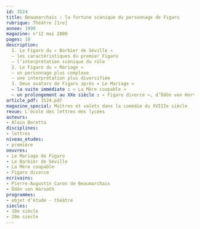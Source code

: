 ```yaml
---
id: 3524
title: Beaumarchais : la fortune scénique du personnage de Figaro
rubrique: Théâtre [1re]
annee: 1999
magazine: n°12 mai 2000
pages: 18
description: 
  1. Le Figaro du « Barbier de Séville »
  – les caractéristiques du premier Figaro
  – l’interprétation scénique du rôle
  2. Le Figaro du « Mariage »
  – un personnage plus complexe
  – une interprétation plus diversifiée
  3. Deux avatars de Figaro après « Le Mariage »
  – la suite immédiate : « La Mère coupable »
  – un prolongement au XXe siècle : « Figaro divorce », d’Ödön von Horvath
article_pdf: 3524.pdf
magazine_special: Maîtres et valets dans la comédie du XVIIIe siècle
revue: L’école des lettres des lycées
auteurs:
- Alain Beretta
disciplines:
- lettres
niveau_etudes:
- première
oeuvres:
- Le Mariage de Figaro
- Le Barbier de Séville
- La Mère coupable
- Figaro divorce
ecrivains:
- Pierre-Augustin Caron de Beaumarchais
- Ödön von Horvath
programmes:
- objet d’étude - théâtre
siecles:
- 18e siècle
- 20e siècle
---
```

